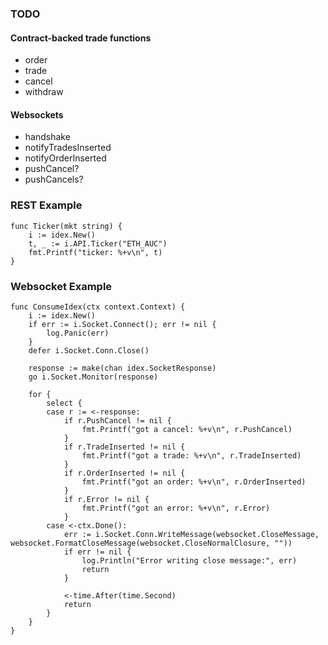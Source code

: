### TODO

#### Contract-backed trade functions
  - order
  - trade
  - cancel
  - withdraw

#### Websockets

  - handshake
  - notifyTradesInserted
  - notifyOrderInserted
  - pushCancel?
  - pushCancels?


### REST Example

```
func Ticker(mkt string) {
    i := idex.New()
	t, _ := i.API.Ticker("ETH_AUC")
    fmt.Printf("ticker: %+v\n", t)
}

```

### Websocket Example

```
func ConsumeIdex(ctx context.Context) {
	i := idex.New()
	if err := i.Socket.Connect(); err != nil {
		log.Panic(err)
	}
	defer i.Socket.Conn.Close()

	response := make(chan idex.SocketResponse)
	go i.Socket.Monitor(response)

	for {
		select {
		case r := <-response:
			if r.PushCancel != nil {
				fmt.Printf("got a cancel: %+v\n", r.PushCancel)
			}
			if r.TradeInserted != nil {
				fmt.Printf("got a trade: %+v\n", r.TradeInserted)
			}
			if r.OrderInserted != nil {
				fmt.Printf("got an order: %+v\n", r.OrderInserted)
			}
			if r.Error != nil {
				fmt.Printf("got an error: %+v\n", r.Error)
			}
		case <-ctx.Done():
			err := i.Socket.Conn.WriteMessage(websocket.CloseMessage, websocket.FormatCloseMessage(websocket.CloseNormalClosure, ""))
			if err != nil {
				log.Println("Error writing close message:", err)
				return
			}

			<-time.After(time.Second)
			return
		}
	}
}
```
